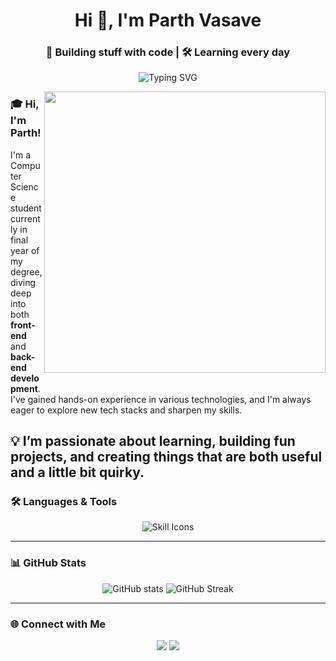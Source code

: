 <h1 align="center">Hi 👋, I'm Parth Vasave</h1>
<h3 align="center">🚀 Building stuff with code | 🛠️ Learning every day</h3>

<p align="center">
  <img src="https://readme-typing-svg.demolab.com/?lines=Software%20Developer;Aviation%20Enthusiast;Loves%20building%20cool%20UIs;Always%20learning%20new%20things!&center=true&width=500&height=45&font=Fira%20Code&pause=1000&color=F77F00&vCenter=true&size=22" alt="Typing SVG">
</p>
<p align="left">
  <img align="right" src="https://media2.giphy.com/media/26xBFY0CIpA4ImXFm/giphy.gif" width="450" />
</p>

### 🎓 Hi, I'm Parth!

I'm a Computer Science student currently in final year of my degree, diving deep into both **front-end** and **back-end development**.  
I've gained hands-on experience in various technologies, and I'm always eager to explore new tech stacks and sharpen my skills.

💡 I’m passionate about **learning**, **building fun projects**, and creating things that are **both useful and a little bit quirky**.
---

### 🛠️ Languages & Tools

<p align="center">
  <img src="https://skillicons.dev/icons?i=python,react,cpp,js,html,css,git,github,firebase,mysql,figma,linux&theme=light" alt="Skill Icons" />
</p>

---

### 📊 GitHub Stats

<p align="center">
  <img src="https://github-readme-stats.vercel.app/api?username=omgwtfnotnow&show_icons=true&theme=tokyonight&hide_border=true" alt="GitHub stats" />
  <img src="https://github-readme-streak-stats.herokuapp.com/?user=omgwtfnotnow&theme=tokyonight&hide_border=true" alt="GitHub Streak" />
</p>

---

### 🌐 Connect with Me

<p align="center">
  <a href="mailto:parth.rk.vasave@gmail.com"><img src="https://img.shields.io/badge/Email-D14836?style=for-the-badge&logo=gmail&logoColor=white"></a>
  <a href="https://linkedin.com/in/your-link"><img src="https://img.shields.io/badge/LinkedIn-0A66C2?style=for-the-badge&logo=linkedin&logoColor=white"></a>
</p>
